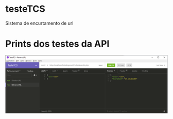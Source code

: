 # testeTCS
Sistema de encurtamento de url

# Prints dos testes da API
![alt text](https://github.com/plata4m/testeTCS/blob/master/RetrieveURL_ok.png)

